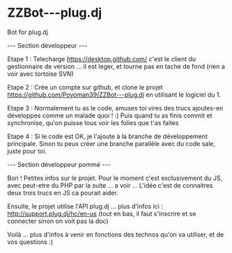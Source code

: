# ZZBot---plug.dj
Bot for plug.dj

--- Section développeur ---

Etape 1 : Telecharge https://desktop.github.com/ c'est le client du gestionnaire de version
... il est leger, et tourne pas en tache de fond (rien a voir avec tortoise SVN)

Etape 2 : Crée un compte sur github, et clone le projet https://github.com/Poyoman39/ZZBot---plug.dj en utilisant le logiciel du 1.

Etape 3 : Normalement tu as le code, amuses toi vires des trucs ajoutes-en développes comme un malade quoi ! :) Puis quand tu as finis commit et synchronise, qu'on puisse tous voir les folies que t'as faites

Etape 4 : Si le code est OK, je l'ajoute à la branche de développement principale. Sinon tu peux créer une branche parallèle avec du code sale, juste pour toi.

--- Section développeur pommé ---

Bon ! Petites infos sur le projet. Pour le moment c'est exclusivement du JS, avec peut-etre du PHP par la suite ... a voir ...
L'idée c'est de connaitres deux trois trucs en JS ca pourait aider.

Ensuite, le projet utilise l'API plug.dj ... plus d'infos ici : http://support.plug.dj/hc/en-us (tout en bas, il faut s'inscrire et se connecter sinon on voit pas la doc)

Voilà ... plus d'infos à venir en fonctions des technos qu'on va utiliser, et de vos questions :)
